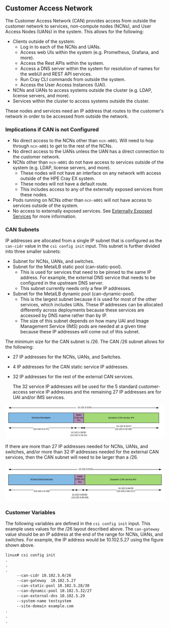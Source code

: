 ## Customer Access Network

The Customer Access Network \(CAN\) provides access from outside the customer network to services, non-compute nodes \(NCNs\), and User Access Nodes \(UANs\) in the system. This allows for the following:

-   Clients outside of the system:
    -   Log in to each of the NCNs and UANs.
    -   Access web UIs within the system \(e.g. Prometheus, Grafana, and more\).
    -   Access the Rest APIs within the system.
    -   Access a DNS server within the system for resolution of names for the webUI and REST API services.
    -   Run Cray CLI commands from outside the system.
    -   Access the User Access Instances \(UAI\).
-   NCNs and UANs to access systems outside the cluster \(e.g. LDAP, license servers, and more\).
-   Services within the cluster to access systems outside the cluster.

These nodes and services need an IP address that routes to the customer's network in order to be accessed from outside the network.

### Implications if CAN is not Configured

-   No direct access to the NCNs other than `ncn-m001`. Will need to hop through `ncn-m001` to get to the rest of the NCNs.
-   No direct access to the UANs unless the UAN has a direct connection to the customer network.
-   NCNs other than `ncn-m001` do not have access to services outside of the system \(e.g. LDAP, license servers, and more\).
    -   These nodes will not have an interface on any network with access outside of the HPE Cray EX system.
    -   These nodes will not have a default route.
    -   This includes access to any of the externally exposed services from these nodes.
-   Pods running on NCNs other than `ncn-m001` will not have access to services outside of the system.
-   No access to externally exposed services. See [Externally Exposed Services](Externally_Exposed_Services.md) for more information.

### CAN Subnets

IP addresses are allocated from a single IP subnet that is configured as the `can-cidr` value in the `csi config init` input. This subnet is further divided into three smaller subnets:

-   Subnet for NCNs, UANs, and switches.
-   Subnet for the MetalLB static pool \(can-static-pool\).
    -   This is used for services that need to be pinned to the same IP address. For example, the external DNS service that needs to be configured in the upstream DNS server.
    -   This subnet currently needs only a few IP addresses.
-   Subnet for the MetalLB dynamic pool \(can-dynamic-pool\).
    -   This is the largest subnet because it is used for most of the other services, which includes UAIs. These IP addresses can be allocated differently across deployments because these services are accessed by DNS name rather than by IP.
    -   The size of this subnet depends on how many UAI and Image Management Service \(IMS\) pods are needed at a given time because these IP addresses will come out of this subnet.

The minimum size for the CAN subnet is /26. The CAN /26 subnet allows for the following:

-   27 IP addresses for the NCNs, UANs, and Switches.
-   4 IP addresses for the CAN static service IP addresses.
-   32 IP addresses for the rest of the external CAN services.

    The 32 service IP addresses will be used for the 5 standard customer-access service IP addresses and the remaining 27 IP addresses are for UAI and/or IMS services.


![CAN /26 Subnet Layout](../../../img/operations/CAN_26_Subnet.PNG "CAN /26 Subnet Layout")

If there are more than 27 IP addresses needed for NCNs, UANs, and switches, and/or more than 32 IP addresses needed for the external CAN services, then the CAN subnet will need to be larger than a /26.

![CAN /25 Subnet Layout](../../../img/operations/CAN_25_Subnet.PNG "CAN /25 Subnet Layout")

### Customer Variables

The following variables are defined in the `csi config init` input. This example uses values for the /26 layout described above. The `can-gateway` value should be an IP address at the end of the range for NCNs, UANs, and switches. For example, the IP address would be 10.102.5.27 using the figure shown above.

```screen
linux# csi config init
.
.
.
     --can-cidr 10.102.5.0/26
     --can-gateway  10.102.5.27
     --can-static-pool 10.102.5.28/30
     --can-dynamic-pool 10.102.5.32/27
     --can-external-dns 10.102.5.29
     --system-name testsystem
     --site-domain example.com
.
.
.
```


